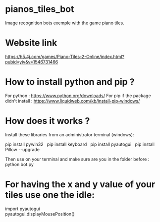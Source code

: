 # pianos_tiles_bot

Image recognition bots exemple with the game piano tiles.

# Website link

https://h5.4j.com/games/Piano-Tiles-2-Online/index.html?pubid=yiv&v=1546731466

# How to install python and pip ?

For python : https://www.python.org/downloads/
For pip if the package didn't install : https://www.liquidweb.com/kb/install-pip-windows/

# How does it works ?

Install these libraries from an administrator terminal (windows):

pip install pywin32 &nbsp;
pip install keyboard &nbsp;
pip install pyautogui &nbsp;
pip install Pillow --upgrade

Then use on your terminal and make sure are you in the folder before : python bot.py

# For having the x and y value of your tiles use one the idle:

import pyautogui  
pyautogui.displayMousePosition()
